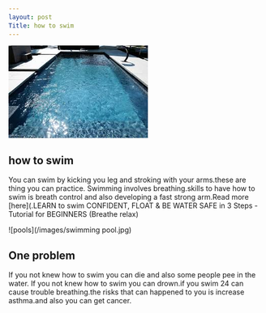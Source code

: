 ```yaml
---
layout: post
Title: how to swim
---
```


![Swimming](/images/swim.jpeg)

## how to swim

You can swim by kicking you leg and stroking with your arms.these are thing you can practice. Swimming involves breathing.skills to have how to swim is breath control and also developing a fast strong arm.Read more [here](.LEARN to swim CONFIDENT, FLOAT & BE WATER SAFE in 3 Steps - Tutorial for BEGINNERS (Breathe relax)

![pools](/images/swimming pool.jpg)


## One problem 

If you not knew how to swim you can die and also some people pee in the water. If you not knew how to swim you can drown.if you swim 24 can cause trouble breathing.the risks that can happened to you is increase asthma.and also you can get cancer.


